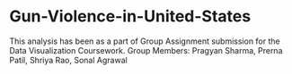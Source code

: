 # Gun-Violence-in-United-States

This analysis has been as a part of Group Assignment submission for the Data Visualization Coursework. 
Group Members: Pragyan Sharma, Prerna Patil, Shriya Rao, Sonal Agrawal
